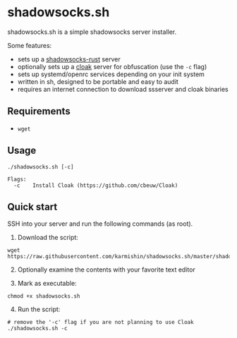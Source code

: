 # shadowsocks.sh

shadowsocks.sh is a simple shadowsocks server installer.

Some features:

- sets up a [shadowsocks-rust](https://github.com/shadowsocks/shadowsocks-rust) server
- optionally sets up a [cloak](https://github.com/cbeuw/Cloak) server for obfuscation (use the `-c` flag)
- sets up systemd/openrc services depending on your init system
- written in sh, designed to be portable and easy to audit
- requires an internet connection to download ssserver and cloak binaries

## Requirements

- `wget`

## Usage

```
./shadowsocks.sh [-c]

Flags:
  -c    Install Cloak (https://github.com/cbeuw/Cloak)
```

## Quick start

SSH into your server and run the following commands (as root).

1. Download the script:

```shell
wget https://raw.githubusercontent.com/karmishin/shadowsocks.sh/master/shadowsocks.sh
```

2. Optionally examine the contents with your favorite text editor

3. Mark as executable:

```
chmod +x shadowsocks.sh
```

4. Run the script:

```
# remove the '-c' flag if you are not planning to use Cloak
./shadowsocks.sh -c
```
